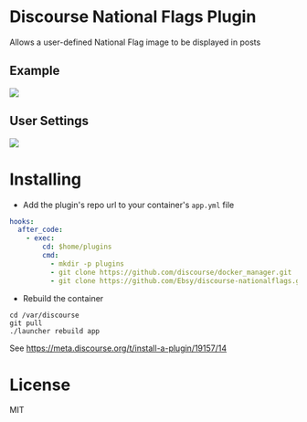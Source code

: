 # Discourse National Flags Plugin

Allows a user-defined National Flag image to be displayed in posts

## Example
![](example.PNG)

## User Settings
![](example2.PNG)

# Installing

* Add the plugin's repo url to your container's `app.yml` file

```yml
hooks:
  after_code:
    - exec:
        cd: $home/plugins
        cmd:
          - mkdir -p plugins
          - git clone https://github.com/discourse/docker_manager.git
          - git clone https://github.com/Ebsy/discourse-nationalflags.git
```

* Rebuild the container

```
cd /var/discourse
git pull
./launcher rebuild app
```


See https://meta.discourse.org/t/install-a-plugin/19157/14

# License

MIT
